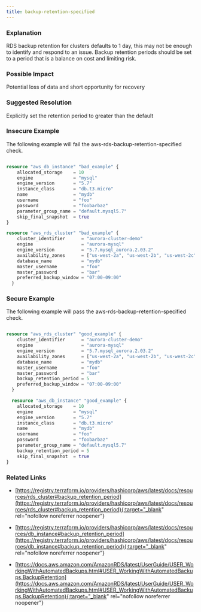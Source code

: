 ```yaml
---
title: backup-retention-specified
---
```


### Explanation


RDS backup retention for clusters defaults to 1 day, this may not be enough to identify and respond to an issue. Backup retention periods should be set to a period that is a balance on cost and limiting risk.


### Possible Impact
Potential loss of data and short opportunity for recovery

### Suggested Resolution
Explicitly set the retention period to greater than the default


### Insecure Example

The following example will fail the aws-rds-backup-retention-specified check.

```terraform

resource "aws_db_instance" "bad_example" {
	allocated_storage    = 10
	engine               = "mysql"
	engine_version       = "5.7"
	instance_class       = "db.t3.micro"
	name                 = "mydb"
	username             = "foo"
	password             = "foobarbaz"
	parameter_group_name = "default.mysql5.7"
	skip_final_snapshot  = true
}

resource "aws_rds_cluster" "bad_example" {
	cluster_identifier      = "aurora-cluster-demo"
	engine                  = "aurora-mysql"
	engine_version          = "5.7.mysql_aurora.2.03.2"
	availability_zones      = ["us-west-2a", "us-west-2b", "us-west-2c"]
	database_name           = "mydb"
	master_username         = "foo"
	master_password         = "bar"
	preferred_backup_window = "07:00-09:00"
  }

```



### Secure Example

The following example will pass the aws-rds-backup-retention-specified check.

```terraform

resource "aws_rds_cluster" "good_example" {
	cluster_identifier      = "aurora-cluster-demo"
	engine                  = "aurora-mysql"
	engine_version          = "5.7.mysql_aurora.2.03.2"
	availability_zones      = ["us-west-2a", "us-west-2b", "us-west-2c"]
	database_name           = "mydb"
	master_username         = "foo"
	master_password         = "bar"
	backup_retention_period = 5
	preferred_backup_window = "07:00-09:00"
  }

  resource "aws_db_instance" "good_example" {
	allocated_storage    = 10
	engine               = "mysql"
	engine_version       = "5.7"
	instance_class       = "db.t3.micro"
	name                 = "mydb"
	username             = "foo"
	password             = "foobarbaz"
	parameter_group_name = "default.mysql5.7"
	backup_retention_period = 5
	skip_final_snapshot  = true
}

```




### Related Links


- [https://registry.terraform.io/providers/hashicorp/aws/latest/docs/resources/rds_cluster#backup_retention_period](https://registry.terraform.io/providers/hashicorp/aws/latest/docs/resources/rds_cluster#backup_retention_period){:target="_blank" rel="nofollow noreferrer noopener"}

- [https://registry.terraform.io/providers/hashicorp/aws/latest/docs/resources/db_instance#backup_retention_period](https://registry.terraform.io/providers/hashicorp/aws/latest/docs/resources/db_instance#backup_retention_period){:target="_blank" rel="nofollow noreferrer noopener"}

- [https://docs.aws.amazon.com/AmazonRDS/latest/UserGuide/USER_WorkingWithAutomatedBackups.html#USER_WorkingWithAutomatedBackups.BackupRetention](https://docs.aws.amazon.com/AmazonRDS/latest/UserGuide/USER_WorkingWithAutomatedBackups.html#USER_WorkingWithAutomatedBackups.BackupRetention){:target="_blank" rel="nofollow noreferrer noopener"}


